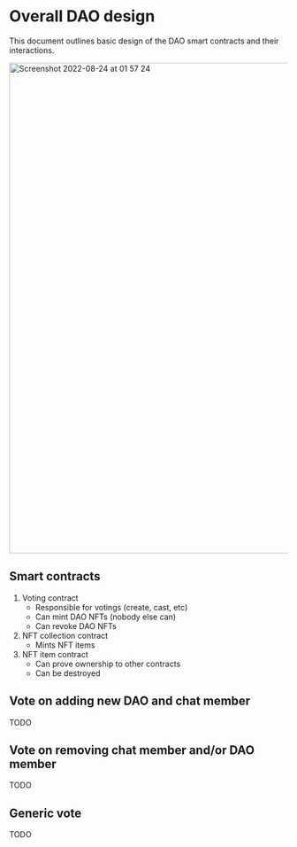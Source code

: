 # Overall DAO design
This document outlines basic design of the DAO smart contracts and their interactions.

<img width="886" alt="Screenshot 2022-08-24 at 01 57 24" src="https://user-images.githubusercontent.com/815848/186273653-8ab2c5c5-7bc8-4d64-b0e9-f91d39f34045.png">

## Smart contracts

1. Voting contract
    - Responsible for votings (create, cast, etc)
    - Can mint DAO NFTs (nobody else can)
    - Can revoke DAO NFTs
2. NFT collection contract
    - Mints NFT items
3. NFT item contract
    - Can prove ownership to other contracts
    - Can be destroyed

## Vote on adding new DAO and chat member
TODO

## Vote on removing chat member and/or DAO member
TODO

## Generic vote
TODO
